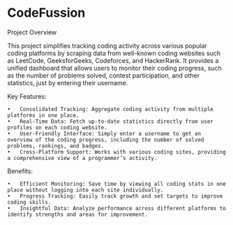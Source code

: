 # CodeFussion


Project Overview

This project simplifies tracking coding activity across various popular coding platforms by scraping data from well-known coding websites such as LeetCode, GeeksforGeeks, Codeforces, and HackerRank. It provides a unified dashboard that allows users to monitor their coding progress, such as the number of problems solved, contest participation, and other statistics, just by entering their username.

Key Features:

	•	Consolidated Tracking: Aggregate coding activity from multiple platforms in one place.
	•	Real-Time Data: Fetch up-to-date statistics directly from user profiles on each coding website.
	•	User-Friendly Interface: Simply enter a username to get an overview of the coding progress, including the number of solved problems, rankings, and badges.
	•	Cross-Platform Support: Works with various coding sites, providing a comprehensive view of a programmer’s activity.

Benefits:

	•	Efficient Monitoring: Save time by viewing all coding stats in one place without logging into each site individually.
	•	Progress Tracking: Easily track growth and set targets to improve coding skills.
	•	Insightful Data: Analyze performance across different platforms to identify strengths and areas for improvement.

